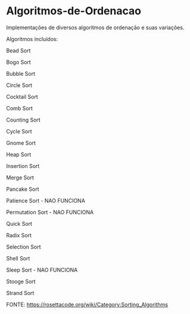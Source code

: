 # Algoritmos-de-Ordenacao
Implementações de diversos algoritmos de ordenação e suas variações.

Algoritmos incluídos:

Bead Sort


Bogo Sort


Bubble Sort


Circle Sort


Cocktail Sort


Comb Sort


Counting Sort


Cycle Sort


Gnome Sort


Heap Sort


Insertion Sort


Merge Sort


Pancake Sort


Patience Sort - NAO FUNCIONA


Permutation Sort - NAO FUNCIONA


Quick Sort


Radix Sort


Selection Sort


Shell Sort


Sleep Sort - NAO FUNCIONA


Stooge Sort


Strand Sort


FONTE: https://rosettacode.org/wiki/Category:Sorting_Algorithms
